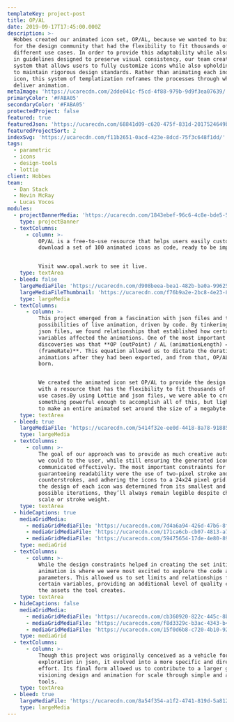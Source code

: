 ```yaml
---
templateKey: project-post
title: OP/AL
date: 2019-09-17T17:45:00.000Z
description: >-
  Hobbes created our animated icon set, OP/AL, because we wanted to build a tool
  for the design community that had the flexibility to fit thousands of
  different use cases. In order to provide this adaptability while also building
  in guidelines designed to preserve visual consistency, our team created a
  system that allows users to fully customize icons while also upholding rules
  to maintain rigorous design standards. Rather than animating each individual
  icon, this system of templatization reframes the processes through which we
  deliver animation.
metaImage: 'https://ucarecdn.com/2dde041c-f5cd-4f88-979b-9d9f3ea07639/'
primaryColor: '#FABA05'
secondaryColor: '#FABA05'
protectedProject: false
featured: true
featuredJson: 'https://ucarecdn.com/68841d09-c620-475f-831d-2017524649b8/'
featuredProjectSort: 2
indexSvg: 'https://ucarecdn.com/f11b2651-0acd-423e-8dcd-75f3c648f1dd/'
tags:
  - parametric
  - icons
  - design-tools
  - lottie
client: Hobbes
team:
  - Dan Stack
  - Nevin McRay
  - Lucas Vocos
modules:
  - projectBannerMedia: 'https://ucarecdn.com/1843ebef-96c6-4c8e-bde5-571177ee087b/'
    type: projectBanner
  - textColumns:
      - column: >-
          OP/AL is a free-to-use resource that helps users easily customize and
          download a set of 100 animated icons as code, ready to be implemented.


          Visit www.opal.work to see it live.
    type: textArea
  - bleed: false
    largeMediaFile: 'https://ucarecdn.com/d908beea-bea1-482b-ba0a-99625fa90061/'
    largeMediaFileThumbnail: 'https://ucarecdn.com/f76b9a2e-2bc8-4e23-8be0-f3b3598559db/'
    type: largeMedia
  - textColumns:
      - column: >-
          This project emerged from a fascination with json files and the
          possibilities of live animation, driven by code. By tinkering with
          json files, we found relationships that established how certain
          variables affected the animations. One of the most important
          discoveries was that **OP (outPoint) / AL (animationLength) = FR
          (frameRate)**. This equation allowed us to dictate the duration of
          animations after they had been exported, and from that, OP/AL was
          born.


          We created the animated icon set OP/AL to provide the design community
          with a resource that has the flexibility to fit thousands of different
          use cases.By using Lottie and json files, we were able to create
          something powerful enough to accomplish all of this, but light enough
          to make an entire animated set around the size of a megabyte.
    type: textArea
  - bleed: true
    largeMediaFile: 'https://ucarecdn.com/5414f32e-ee0d-4418-8a78-91885ae3e58d/'
    type: largeMedia
  - textColumns:
      - column: >-
          The goal of our approach was to provide as much creative autonomy as
          we could to the user, while still ensuring the generated icons
          communicated effectively. The most important constraints for
          guaranteeing readability were the use of two-pixel stroke and
          counterstrokes, and adhering the icons to a 24x24 pixel grid. Because
          the design of each icon was determined from its smallest and thickest
          possible iterations, they’ll always remain legible despite changes in
          scale or stroke weight.
    type: textArea
  - hideCaptions: true
    mediaGridMedia:
      - mediaGridMediaFile: 'https://ucarecdn.com/7d4a6a94-426d-47b6-8f3e-0a265a303d9d/'
      - mediaGridMediaFile: 'https://ucarecdn.com/171ca6cb-cb07-4813-a7d7-1f3edc50f0a3/'
      - mediaGridMediaFile: 'https://ucarecdn.com/59475654-17de-4e80-893f-755074478b47/'
    type: mediaGrid
  - textColumns:
      - column: >-
          While the design constraints helped in creating the set initially,
          animation is where we were most excited to explore the code and create
          parameters. This allowed us to set limits and relationships for
          certain variables, providing an additional level of quality control to
          the assets the tool creates.
    type: textArea
  - hideCaptions: false
    mediaGridMedia:
      - mediaGridMediaFile: 'https://ucarecdn.com/cb360920-822c-445c-8b95-58c056d07c6f/'
      - mediaGridMediaFile: 'https://ucarecdn.com/f8d3329c-b3ac-4343-b47c-11eddbf59df3/'
      - mediaGridMediaFile: 'https://ucarecdn.com/15f0d6b8-c720-4b10-9271-06870c4a581f/'
    type: mediaGrid
  - textColumns:
      - column: >-
          Though this project was originally conceived as a vehicle for
          exploration in json, it evolved into a more specific and directed
          effort. Its final form allowed us to contribute to a larger goal of
          visioning design and animation for scale through simple and accessible
          tools.
    type: textArea
  - bleed: true
    largeMediaFile: 'https://ucarecdn.com/8a54f354-a1f2-4741-819d-5a81277697c2/'
    type: largeMedia
---
```


